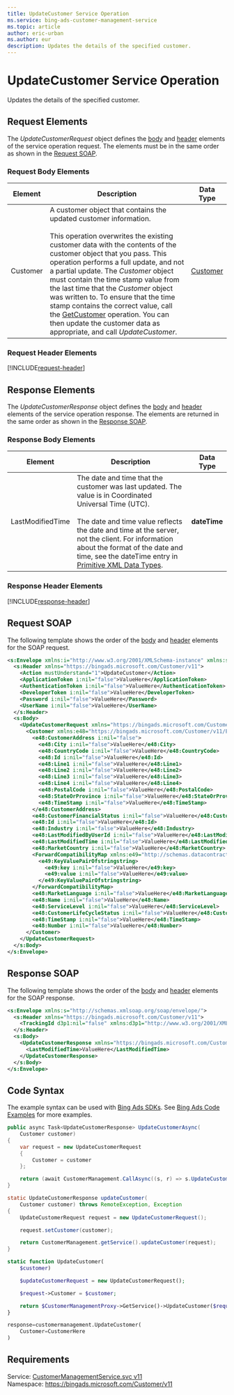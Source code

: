 ```yaml
---
title: UpdateCustomer Service Operation
ms.service: bing-ads-customer-management-service
ms.topic: article
author: eric-urban
ms.author: eur
description: Updates the details of the specified customer.
---
```

# UpdateCustomer Service Operation
Updates the details of the specified customer.

## <a name="request"></a>Request Elements
The *UpdateCustomerRequest* object defines the [body](#request-body) and [header](#request-header) elements of the service operation request. The elements must be in the same order as shown in the [Request SOAP](#request-soap). 

### <a name="request-body"></a>Request Body Elements

|Element|Description|Data Type|
|-----------|---------------|-------------|
|<a name="customer"></a>Customer|A customer object that contains the updated customer information.<br /><br />This operation overwrites the existing customer data with the contents of the customer object that you pass. This operation performs a full update, and not a partial update. The *Customer* object must contain the time stamp value from the last time that the *Customer* object was written to. To ensure that the time stamp contains the correct value, call the [GetCustomer](../customer-management-service/getcustomer.md) operation. You can then update the customer data as appropriate, and call *UpdateCustomer*.|[Customer](customer.md)|

### <a name="request-header"></a>Request Header Elements
[!INCLUDE[request-header](./includes/request-header.md)]

## <a name="response"></a>Response Elements
The *UpdateCustomerResponse* object defines the [body](#response-body) and [header](#response-header) elements of the service operation response. The elements are returned in the same order as shown in the [Response SOAP](#response-soap).

### <a name="response-body"></a>Response Body Elements

|Element|Description|Data Type|
|-----------|---------------|-------------|
|<a name="lastmodifiedtime"></a>LastModifiedTime|The date and time that the customer was last updated. The value is in Coordinated Universal Time (UTC).<br/><br/> The date and time value reflects the date and time at the server, not the client. For information about the format of the date and time, see the dateTime entry in [Primitive XML Data Types](https://go.microsoft.com/fwlink/?linkid=859198).|**dateTime**|

### <a name="response-header"></a>Response Header Elements
[!INCLUDE[response-header](./includes/response-header.md)]

## <a name="request-soap"></a>Request SOAP
The following template shows the order of the [body](#request-body) and [header](#request-header) elements for the SOAP request.

```xml
<s:Envelope xmlns:i="http://www.w3.org/2001/XMLSchema-instance" xmlns:s="http://schemas.xmlsoap.org/soap/envelope/">
  <s:Header xmlns="https://bingads.microsoft.com/Customer/v11">
    <Action mustUnderstand="1">UpdateCustomer</Action>
    <ApplicationToken i:nil="false">ValueHere</ApplicationToken>
    <AuthenticationToken i:nil="false">ValueHere</AuthenticationToken>
    <DeveloperToken i:nil="false">ValueHere</DeveloperToken>
    <Password i:nil="false">ValueHere</Password>
    <UserName i:nil="false">ValueHere</UserName>
  </s:Header>
  <s:Body>
    <UpdateCustomerRequest xmlns="https://bingads.microsoft.com/Customer/v11">
      <Customer xmlns:e48="https://bingads.microsoft.com/Customer/v11/Entities" i:nil="false">
        <e48:CustomerAddress i:nil="false">
          <e48:City i:nil="false">ValueHere</e48:City>
          <e48:CountryCode i:nil="false">ValueHere</e48:CountryCode>
          <e48:Id i:nil="false">ValueHere</e48:Id>
          <e48:Line1 i:nil="false">ValueHere</e48:Line1>
          <e48:Line2 i:nil="false">ValueHere</e48:Line2>
          <e48:Line3 i:nil="false">ValueHere</e48:Line3>
          <e48:Line4 i:nil="false">ValueHere</e48:Line4>
          <e48:PostalCode i:nil="false">ValueHere</e48:PostalCode>
          <e48:StateOrProvince i:nil="false">ValueHere</e48:StateOrProvince>
          <e48:TimeStamp i:nil="false">ValueHere</e48:TimeStamp>
        </e48:CustomerAddress>
        <e48:CustomerFinancialStatus i:nil="false">ValueHere</e48:CustomerFinancialStatus>
        <e48:Id i:nil="false">ValueHere</e48:Id>
        <e48:Industry i:nil="false">ValueHere</e48:Industry>
        <e48:LastModifiedByUserId i:nil="false">ValueHere</e48:LastModifiedByUserId>
        <e48:LastModifiedTime i:nil="false">ValueHere</e48:LastModifiedTime>
        <e48:MarketCountry i:nil="false">ValueHere</e48:MarketCountry>
        <ForwardCompatibilityMap xmlns:e49="http://schemas.datacontract.org/2004/07/System.Collections.Generic" i:nil="false">
          <e49:KeyValuePairOfstringstring>
            <e49:key i:nil="false">ValueHere</e49:key>
            <e49:value i:nil="false">ValueHere</e49:value>
          </e49:KeyValuePairOfstringstring>
        </ForwardCompatibilityMap>
        <e48:MarketLanguage i:nil="false">ValueHere</e48:MarketLanguage>
        <e48:Name i:nil="false">ValueHere</e48:Name>
        <e48:ServiceLevel i:nil="false">ValueHere</e48:ServiceLevel>
        <e48:CustomerLifeCycleStatus i:nil="false">ValueHere</e48:CustomerLifeCycleStatus>
        <e48:TimeStamp i:nil="false">ValueHere</e48:TimeStamp>
        <e48:Number i:nil="false">ValueHere</e48:Number>
      </Customer>
    </UpdateCustomerRequest>
  </s:Body>
</s:Envelope>
```

## <a name="response-soap"></a>Response SOAP
The following template shows the order of the [body](#response-body) and [header](#response-header) elements for the SOAP response.

```xml
<s:Envelope xmlns:s="http://schemas.xmlsoap.org/soap/envelope/">
  <s:Header xmlns="https://bingads.microsoft.com/Customer/v11">
    <TrackingId d3p1:nil="false" xmlns:d3p1="http://www.w3.org/2001/XMLSchema-instance">ValueHere</TrackingId>
  </s:Header>
  <s:Body>
    <UpdateCustomerResponse xmlns="https://bingads.microsoft.com/Customer/v11">
      <LastModifiedTime>ValueHere</LastModifiedTime>
    </UpdateCustomerResponse>
  </s:Body>
</s:Envelope>
```

## <a name="example"></a>Code Syntax
The example syntax can be used with [Bing Ads SDKs](~/guides/client-libraries.md). See [Bing Ads Code Examples](~/guides/code-examples.md) for more examples.
```csharp
public async Task<UpdateCustomerResponse> UpdateCustomerAsync(
	Customer customer)
{
	var request = new UpdateCustomerRequest
	{
		Customer = customer
	};

	return (await CustomerManagement.CallAsync((s, r) => s.UpdateCustomerAsync(r), request));
}
```
```java
static UpdateCustomerResponse updateCustomer(
	Customer customer) throws RemoteException, Exception
{
	UpdateCustomerRequest request = new UpdateCustomerRequest();

	request.setCustomer(customer);

	return CustomerManagement.getService().updateCustomer(request);
}
```
```php
static function UpdateCustomer(
	$customer)

	$updateCustomerRequest = new UpdateCustomerRequest();

	$request->Customer = $customer;

	return $CustomerManagementProxy->GetService()->UpdateCustomer($request);
}
```
```python
response=customermanagement.UpdateCustomer(
	Customer=CustomerHere
)
```

## Requirements
Service: [CustomerManagementService.svc v11](https://clientcenter.api.bingads.microsoft.com/Api/CustomerManagement/v11/CustomerManagementService.svc)  
Namespace: https://bingads.microsoft.com/Customer/v11  

